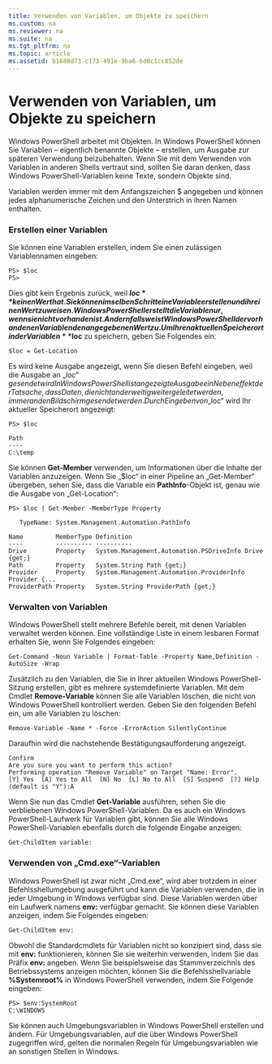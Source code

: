 ```yaml
---
title: Verwenden von Variablen, um Objekte zu speichern
ms.custom: na
ms.reviewer: na
ms.suite: na
ms.tgt_pltfrm: na
ms.topic: article
ms.assetid: b1688d73-c173-491e-9ba6-6d0c1cc852de
---
```

# Verwenden von Variablen, um Objekte zu speichern
Windows PowerShell arbeitet mit Objekten. In Windows PowerShell können Sie Variablen – eigentlich benannte Objekte – erstellen, um Ausgabe zur späteren Verwendung beizubehalten. Wenn Sie mit dem Verwenden von Variablen in anderen Shells vertraut sind, sollten Sie daran denken, dass Windows PowerShell-Variablen keine Texte, sondern Objekte sind.

Variablen werden immer mit dem Anfangszeichen $ angegeben und können jedes alphanumerische Zeichen und den Unterstrich in ihren Namen enthalten.

### Erstellen einer Variablen
Sie können eine Variablen erstellen, indem Sie einen zulässigen Variablennamen eingeben:

```
PS> $loc
PS>
```

Dies gibt kein Ergebnis zurück, weil **$loc** keinen Wert hat. Sie können im selben Schritt eine Variable erstellen und ihr einen Wert zuweisen. Windows PowerShell erstellt die Variable nur, wenn sie nicht vorhanden ist. Andernfalls weist Windows PowerShell der vorhandenen Variablen den angegebenen Wert zu. Um Ihren aktuellen Speicherort in der Variablen **$loc** zu speichern, geben Sie Folgendes ein:

```
$loc = Get-Location
```

Es wird keine Ausgabe angezeigt, wenn Sie diesen Befehl eingeben, weil die Ausgabe an „$loc“ gesendet wird In Windows PowerShell ist angezeigte Ausgabe ein Nebeneffekt der Tatsache, dass Daten, die nicht anderweitig weitergeleitet werden, immer an den Bildschirm gesendet werden. Durch Eingeben von „$loc“ wird Ihr aktueller Speicherort angezeigt:

```
PS> $loc

Path
----
C:\temp
```

Sie können **Get-Member** verwenden, um Informationen über die Inhalte der Variablen anzuzeigen. Wenn Sie „$loc“ in einer Pipeline an „Get-Member“ übergeben, sehen Sie, dass die Variable ein **PathInfo**-Objekt ist, genau wie die Ausgabe von „Get-Location“:

```
PS> $loc | Get-Member -MemberType Property

   TypeName: System.Management.Automation.PathInfo

Name         MemberType Definition
----         ---------- ----------
Drive        Property   System.Management.Automation.PSDriveInfo Drive {get;}
Path         Property   System.String Path {get;}
Provider     Property   System.Management.Automation.ProviderInfo Provider {...
ProviderPath Property   System.String ProviderPath {get;}
```

### Verwalten von Variablen
Windows PowerShell stellt mehrere Befehle bereit, mit denen Variablen verwaltet werden können. Eine vollständige Liste in einem lesbaren Format erhalten Sie, wenn Sie Folgendes eingeben:

```
Get-Command -Noun Variable | Format-Table -Property Name,Definition -AutoSize -Wrap
```

Zusätzlich zu den Variablen, die Sie in Ihrer aktuellen Windows PowerShell-Sitzung erstellen, gibt es mehrere systemdefinierte Variablen. Mit dem Cmdlet **Remove-Variable** können Sie alle Variablen löschen, die nicht von Windows PowerShell kontrolliert werden. Geben Sie den folgenden Befehl ein, um alle Variablen zu löschen:

```
Remove-Variable -Name * -Force -ErrorAction SilentlyContinue
```

Daraufhin wird die nachstehende Bestätigungsaufforderung angezeigt.

```
Confirm
Are you sure you want to perform this action?
Performing operation "Remove Variable" on Target "Name: Error".
[Y] Yes  [A] Yes to All  [N] No  [L] No to All  [S] Suspend  [?] Help
(default is "Y"):A
```

Wenn Sie nun das Cmdlet **Get-Variable** ausführen, sehen Sie die verbliebenen Windows PowerShell-Variablen. Da es auch ein Windows PowerShell-Laufwerk für Variablen gibt, können Sie alle Windows PowerShell-Variablen ebenfalls durch die folgende Eingabe anzeigen:

```
Get-ChildItem variable:
```

### Verwenden von „Cmd.exe“-Variablen
Windows PowerShell ist zwar nicht „Cmd.exe“, wird aber trotzdem in einer Befehlsshellumgebung ausgeführt und kann die Variablen verwenden, die in jeder Umgebung in Windows verfügbar sind. Diese Variablen werden über ein Laufwerk namens **env:** verfügbar gemacht. Sie können diese Variablen anzeigen, indem Sie Folgendes eingeben:

```
Get-ChildItem env:
```

Obwohl die Standardcmdlets für Variablen nicht so konzipiert sind, dass sie mit **env:** funktionieren, können Sie sie weiterhin verwenden, indem Sie das Präfix **env:** angeben. Wenn Sie beispielsweise das Stammverzeichnis des Betriebssystems anzeigen möchten, können Sie die Befehlsshellvariable **%Systemroot%** in Windows PowerShell verwenden, indem Sie Folgende eingeben:

```
PS> $env:SystemRoot
C:\WINDOWS
```

Sie können auch Umgebungsvariablen in Windows PowerShell erstellen und ändern. Für Umgebungsvariablen, auf die über Windows PowerShell zugegriffen wird, gelten die normalen Regeln für Umgebungsvariablen wie an sonstigen Stellen in Windows.



<!--HONumber=Apr16_HO1-->


